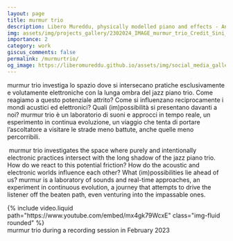 ```yaml
---
layout: page
title: murmur trio
description: Libero Mureddu, physically modelled piano and effects - Andrea Grossi, double bass - Cristiano Calcagnile, drums and objects
img: assets/img/projects_gallery/2302024_IMAGE_murmur_trio_Credit_Sini_Makinen_001_700x700.jpeg
importance: 2
category: work
giscus_comments: false
permalink: /murmurtrio/
og_image: https://liberomureddu.github.io/assets/img/social_media_gallery/2302024_IMAGE_murmur_trio_Credit_Sini_Maekinen_001_1200_630_72.jpg
---
```

murmur trio investiga lo spazio dove si intersecano pratiche esclusivamente e volutamente elettroniche con la lunga ombra del jazz piano trio. Come reagiamo a questo potenziale attrito? Come si influenzano reciprocamente i mondi acustici ed elettronici? Quali (im)possibilità si presentano davanti a noi? 
murmur trio è un laboratorio di suoni e approcci in tempo reale, un esperimento in continua evoluzione, un viaggio che tenta di portare l’ascoltatore a visitare le strade meno battute, anche quelle meno percorribili.

​
murmur trio investigates the space where purely and intentionally electronic practices intersect with the long shadow of the jazz piano trio. How do we react to this potential friction? How do the acoustic and electronic worlds influence each other? What (im)possibilities lie ahead of us? 
murmur is a laboratory of sounds and real-time approaches, an experiment in continuous evolution, a journey that attempts to drive the listener off the beaten path, even venturing into the impassable ones.


<div class="row">
    <div class="col-sm mt-3 mt-md-0">
        {% include video.liquid path="https://www.youtube.com/embed/mx4gk79WcxE" class="img-fluid rounded" %}
    </div>
</div>
<div class="caption">
    murmur trio during a recording session in February 2023
</div>

<!-- This solution didn't work -->
<!-- <div class="row">
    <div class="col-sm mt-3 mt-md-0">
        {% include video.liquid path="https://www.youtube.com/embed/mx4gk79WcxE?si=peQGe6SiOJILTRPd" class="img-fluid rounded" %}
    </div>
</div> -->

<!-- Instead I'm using this one, taken from https://github.com/codepo8/youtube-embed/blob/main/youtube.html -->
<!-- <div class="embed-container">
    <iframe width="640" height="390" 
    src="https://www.youtube.com/embed/mx4gk79WcxE" 
    frameborder="0" allowfullscreen></iframe>
</div>
<style>
.embed-container {
  position: relative;
  padding-bottom: 56.25%;
  height: 0;
  overflow: hidden;
  max-width: 100%;
}
.embed-container iframe,
.embed-container object,
.embed-container embed {
  position: absolute;
  top: 0;
  left: 0;
  width: 100%;
  height: 100%;
}
</style>
-->


<!-- <div class="row mt-3">
    <div class="col-sm mt-3 mt-md-0">
        <div class="embed-container">
            {% include video.liquid path="https://www.youtube.com/embed/jNQXAC9IVRw" class="img-fluid rounded z-depth-1" %}
        </div>
    </div>
    <div class="col-sm mt-3 mt-md-0">
        <div class="embed-container">
            {% include video.liquid path="https://player.vimeo.com/video/524933864?h=1ac4fd9fb4&title=0&byline=0&portrait=0" class="img-fluid rounded z-depth-1" %}
        </div>
    </div>
    <div class="col-sm mt-3 mt-md-0">
        <div class="embed-container">
            {% include video.liquid path="https://player.vimeo.com/video/524933864?h=1ac4fd9fb4&title=0&byline=0&portrait=0" class="img-fluid rounded z-depth-1" %}
        </div>
    </div>
</div>
<div class="caption">
    A simple, elegant caption looks good between video rows, after each row, or doesn't have to be there at all.
</div>

-->








